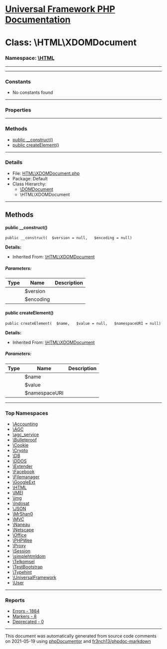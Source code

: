 # [Universal Framework PHP Documentation](../home.md)

# Class: \HTML\XDOMDocument
### Namespace: [\HTML](../namespaces/HTML.md)
---
---
### Constants
* No constants found
---
### Properties
---
### Methods
* [public __construct()](../classes/HTML.XDOMDocument.md#method___construct)
* [public createElement()](../classes/HTML.XDOMDocument.md#method_createElement)
---
### Details
* File: [HTML\XDOMDocument.php](../files/HTML.XDOMDocument.md)
* Package: Default
* Class Hierarchy: 
  * [\DOMDocument]()
  * \HTML\XDOMDocument

---
## Methods
<a name="method___construct" class="anchor"></a>
#### public __construct() 

```
public __construct(  $version = null,   $encoding = null) 
```

**Details:**
* Inherited From: [\HTML\XDOMDocument](../classes/HTML.XDOMDocument.md)
##### Parameters:
| Type | Name | Description |
| ---- | ---- | ----------- |
| <code></code> | $version  |  |
| <code></code> | $encoding  |  |




<a name="method_createElement" class="anchor"></a>
#### public createElement() 

```
public createElement(  $name,   $value = null,   $namespaceURI = null) 
```

**Details:**
* Inherited From: [\HTML\XDOMDocument](../classes/HTML.XDOMDocument.md)
##### Parameters:
| Type | Name | Description |
| ---- | ---- | ----------- |
| <code></code> | $name  |  |
| <code></code> | $value  |  |
| <code></code> | $namespaceURI  |  |





---

### Top Namespaces

* [\Accounting](../namespaces/Accounting.md)
* [\AGC](../namespaces/AGC.md)
* [\agc_service](../namespaces/agc_service.md)
* [\Bulletproof](../namespaces/Bulletproof.md)
* [\Cookie](../namespaces/Cookie.md)
* [\Crypto](../namespaces/Crypto.md)
* [\DB](../namespaces/DB.md)
* [\DDOS](../namespaces/DDOS.md)
* [\Extender](../namespaces/Extender.md)
* [\Facebook](../namespaces/Facebook.md)
* [\Filemanager](../namespaces/Filemanager.md)
* [\GoogleExt](../namespaces/GoogleExt.md)
* [\HTML](../namespaces/HTML.md)
* [\IMEI](../namespaces/IMEI.md)
* [\img](../namespaces/img.md)
* [\Indosat](../namespaces/Indosat.md)
* [\JSON](../namespaces/JSON.md)
* [\MrShan0](../namespaces/MrShan0.md)
* [\MVC](../namespaces/MVC.md)
* [\Naneau](../namespaces/Naneau.md)
* [\Netscape](../namespaces/Netscape.md)
* [\Office](../namespaces/Office.md)
* [\PHPWee](../namespaces/PHPWee.md)
* [\Proxy](../namespaces/Proxy.md)
* [\Session](../namespaces/Session.md)
* [\simplehtmldom](../namespaces/simplehtmldom.md)
* [\Telkomsel](../namespaces/Telkomsel.md)
* [\TestBootstrap](../namespaces/TestBootstrap.md)
* [\Typehint](../namespaces/Typehint.md)
* [\UniversalFramework](../namespaces/UniversalFramework.md)
* [\User](../namespaces/User.md)

---

### Reports
* [Errors - 1884](../reports/errors.md)
* [Markers - 8](../reports/markers.md)
* [Deprecated - 0](../reports/deprecated.md)

---

This document was automatically generated from source code comments on 2021-05-19 using [phpDocumentor](http://www.phpdoc.org/) and [fr3nch13/phpdoc-markdown](https://github.com/fr3nch13/phpdoc-markdown)
